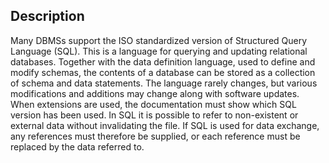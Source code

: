 ## Description

Many DBMSs
support the ISO standardized version of
Structured Query Language (SQL).
This is
a language for querying and updating relational databases. Together with the
data definition language, used to define and modify schemas, the contents of a
database can be stored as a collection of schema and data statements. The
language rarely changes, but various modifications and additions may change
along with software updates. When extensions are used, the documentation must
show which SQL version has been used.
In SQL it is possible to refer to
non-existent or external data without invalidating the file. If SQL is used for
data exchange, any references must therefore be supplied, or each reference must
be replaced by the data referred to.
